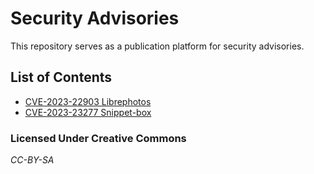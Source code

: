 # Security Advisories

This repository serves as a publication platform for security advisories.

## List of Contents
- [CVE-2023-22903 Librephotos](https://raw.githubusercontent.com/go-compile/security-advisories/master/CVE-2023-22903.pdf)
- [CVE-2023-23277 Snippet-box](https://raw.githubusercontent.com/go-compile/security-advisories/master/CVE-2023-23277.pdf)

### Licensed Under Creative Commons
*CC-BY-SA*
